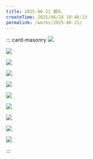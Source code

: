 ```yaml
---
title: 2025-06-21 婚礼
createTime: 2025/06/24 10:46:13
permalink: /works/2025-06-21/
---
```


::: card-masonry
![](https://oss.ajohn.top/blog/works/2025-06-21/1.webp)

![](https://oss.ajohn.top/blog/works/2025-06-21/2.webp)

![](https://oss.ajohn.top/blog/works/2025-06-21/5.webp)

![](https://oss.ajohn.top/blog/works/2025-06-21/3.webp)

![](https://oss.ajohn.top/blog/works/2025-06-21/4.webp)

![](https://oss.ajohn.top/blog/works/2025-06-21/10.webp)

![](https://oss.ajohn.top/blog/works/2025-06-21/6.webp)

![](https://oss.ajohn.top/blog/works/2025-06-21/8.webp)

![](https://oss.ajohn.top/blog/works/2025-06-21/7.webp)

![](https://oss.ajohn.top/blog/works/2025-06-21/9.webp)

:::


